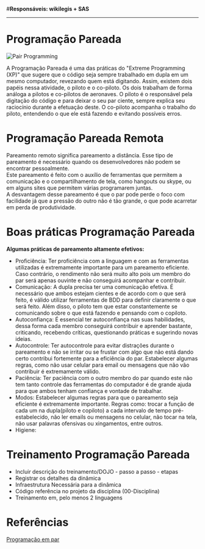 #**Responsáveis: wikilegis + SAS**

***

# Programação Pareada
![Pair Programming](http://www.extremeprogramming.org/map/images/codesml.gif)

A Programação Pareada é uma das práticas do "Extreme Programming (XP)" que sugere que o código seja sempre trabalhado em dupla em um mesmo computador, revezando quem está digitando. Assim, existem dois papéis nessa atividade, o piloto e o co-piloto. Os dois trabalham de forma análoga a pilotos e co-pilotos de aeronaves. O piloto é o responsável pela digitação do código e para deixar o seu par ciente, sempre explica seu raciocínio durante a efetuação deste. O co-piloto acompanha o trabalho do piloto, entendendo o que ele está fazendo e evitando possíveis erros. 

# Programação Pareada Remota
Pareamento remoto significa pareamento a distância. Esse tipo de pareamento é necessário quando os desenvolvedores não podem se encontrar pessoalmente.  
Este pareamento é feito com o auxílio de ferramentas que permitem a comunicação e o compartilhamento de tela, como hangouts ou skype, ou em alguns sites que permitem várias programarem juntas.  
A desvantagem desse pareamento é que o par pode perde o foco com facilidade já que a pressão do outro não é tão grande, o que pode acarretar em perda de produtividade.
# Boas práticas Programação Pareada
**Algumas práticas de pareamento altamente efetivos:**

* Proficiência: Ter proficiência com a linguagem e com as ferramentas utilizadas é extremamente importante para um pareamento eficiente. Caso contrário, o rendimento não será muito alto pois um membro do par será apenas ouvinte e não conseguirá acompanhar e contribuir.
* Comunicação: A dupla precisa ter uma comunicação efetiva. É necessário que ambos estejam cientes e de acordo com o que será feito, é válido utilizar ferramentas de BDD para definir claramente o que será feito. Além disso, o piloto tem que estar constantemente se comunicando sobre o que está fazendo e pensando com o copiloto.
* Autoconfiança: É essencial ter autoconfiança nas suas habilidades, dessa forma cada membro conseguirá contribuir e aprender bastante, criticando, recebendo críticas, questionando práticas e sugerindo novas ideias.
* Autocontrole: Ter autocontrole para evitar distrações durante o pareamento e não se irritar ou se frustar com algo que não está dando certo contribui fortemente para a eficiência do par. Estabelecer algumas regras, como não usar celular para email ou mensagens que não vão contribuir é extremamente válido.
* Paciência: Ter paciência com o outro membro do par quando este não tem tanto controle das ferramentas do computador é de grande ajuda para que ambos tenham confiança e vontade de trabalhar.
* Modos: Estabelecer algumas regras para que o pareamento seja eficiente é extremamente importante. Regras como: trocar a função de cada um na dupla(piloto e copiloto) a cada intervalo de tempo pré-estabelecido, não ler emails ou mensagens no celular, não tocar na tela, não usar palavras ofensivas ou xingamentos, entre outros.
* Higiene:


# Treinamento Programação Pareada

- Incluir descrição do treinamento/DOJO - passo a passo - etapas
- Registrar os detalhes da dinâmica
- Infraestrutura Necessária para a dinâmica
- Código referência no projeto da disciplina (00-Disciplina)
- Treinamento em, pelo menos 2 linguagens

# Referências

[Programação em par](http://www.desenvolvimentoagil.com.br/xp/praticas/programacao_par)